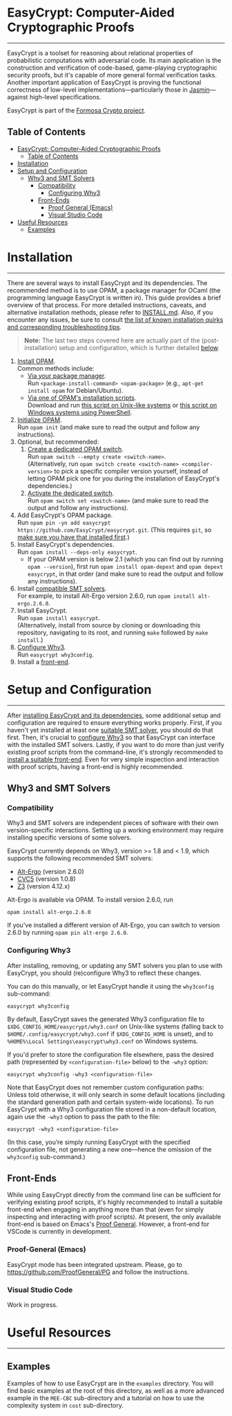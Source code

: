 # EasyCrypt: Computer-Aided Cryptographic Proofs

---

EasyCrypt is a toolset for reasoning about relational properties of
probabilistic computations with adversarial code. Its main application
is the construction and verification of code-based, game-playing
cryptographic security proofs, but it's capable of more general formal verification tasks.
Another important application of EasyCrypt is proving the functional correctness
of low-level implementations—particularly those in
[Jasmin](https://github.com/jasmin-lang/jasmin)—against high-level specifications.

EasyCrypt is part of the [Formosa Crypto project](https://formosa-crypto.org/).

## Table of Contents

- [EasyCrypt: Computer-Aided Cryptographic Proofs](#easycrypt-computer-aided-cryptographic-proofs)
  - [Table of Contents](#table-of-contents)
- [Installation](#installation)
- [Setup and Configuration](#setup-and-configuration)
  - [Why3 and SMT Solvers](#why3-and-smt-solvers)
    - [Compatibility](#compatibility)
       - [Configuring Why3](#configuring-why3)
    - [Front-Ends](#front-ends)
      - [Proof General (Emacs)](#proof-general-emacs)
      - [Visual Studio Code](#visual-studio-code)
- [Useful Resources](#useful-resources)
  - [Examples](#examples)

# Installation

---

There are several ways to install EasyCrypt and its dependencies.
The recommended method is to use OPAM, a package manager for OCaml (the programming
language EasyCrypt is written in). This guide provides a brief overview of that process.
For more detailed instructions, caveats, and alternative installation
methods, please refer to [INSTALL.md](INSTALL.md). Also, if you encounter any issues,
be sure to consult
[the list of known installation quirks and corresponding troubleshooting tips](https://github.com/EasyCrypt/easycrypt/wiki/%5BSetup%5D-Installation-Quirks).


> **Note:** The last two steps covered here are actually part of the (post-installation)
> setup and configuration, which is further detailed [below](#setup-and-configuration).

1. [Install OPAM](https://opam.ocaml.org/doc/Install.html).  
   Common methods include:
   * [Via your package manager](https://opam.ocaml.org/doc/Install.html#Using-your-system-39-s-package-manager).  
   Run `<package-install-command> <opam-package>` (e.g., `apt-get install opam` for Debian/Ubuntu).
   * [Via one of OPAM's installation scripts](https://opam.ocaml.org/doc/Install.html#Binary-distribution).  
   Download and run [this script on Unix-like systems](https://raw.githubusercontent.com/ocaml/opam/master/shell/install.sh)
   or [this script on Windows systems using PowerShell](https://raw.githubusercontent.com/ocaml/opam/master/shell/install.ps1).
2. [Initialize OPAM](https://opam.ocaml.org/doc/Usage.html#opam-init).  
   Run `opam init` (and make sure to read the output and follow any instructions).
3. Optional, but recommended:
   1. [Create a dedicated OPAM switch](https://ocaml.org/docs/opam-switch-introduction#creating-a-new-switch).  
   Run `opam switch --empty create <switch-name>`.  
   (Alternatively, run `opam switch create <switch-name> <compiler-version>` to pick a specific
   compiler version yourself, instead of letting OPAM pick one for you during the installation
   of EasyCrypt's dependencies.)
   2. [Activate the dedicated switch](https://ocaml.org/docs/opam-switch-introduction#creating-a-new-switch).  
   Run `opam switch set <switch-name>` (and make sure to read the output and follow any instructions).
4. Add EasyCrypt's OPAM package.  
   Run `opam pin -yn add easycrypt https://github.com/EasyCrypt/easycrypt.git`.
   (This requires `git`, so [make sure you have that installed first](https://git-scm.com/downloads).)
5. Install EasyCrypt's dependencies.  
   Run `opam install --deps-only easycrypt`.
   - If your OPAM version is below 2.1 (which you can find out by running `opam --version`), first
     run `opam install opam-depext` and `opam depext easycrypt`, in that order
     (and make sure to read the output and follow any instructions).
6. Install [compatible SMT solvers](#compatibility).  
   For example, to install Alt-Ergo version 2.6.0, run `opam install alt-ergo.2.6.0`.
7. Install EasyCrypt.  
   Run `opam install easycrypt`.  
   (Alternatively, install from source by cloning or downloading this repository,
   navigating to its root, and running `make` followed by `make install`.)
8. [Configure Why3](#configuring-why3).  
   Run `easycrypt why3config`.
9. Install a [front-end](#front-ends).

# Setup and Configuration

---

After [installing EasyCrypt and its dependencies](#installation), some
additional setup and configuration are required to ensure everything works
properly. First, if you haven't yet installed at least one
[suitable SMT solver](#compatibility), you should do that first.
Then, it's crucial to [configure Why3](#configuring-why3)
so that EasyCrypt can interface with the installed SMT solvers.
Lastly, if you want to do more than just verify existing
proof scripts from the command-line, it's strongly recommended to
[install a suitable front-end](#frontends). Even for very simple
inspection and interaction with proof scripts, having a front-end
is highly recommended.

## Why3 and SMT Solvers

### Compatibility

Why3 and SMT solvers are independent pieces of software with their
own version-specific interactions. Setting up a working environment may require
installing specific versions of some solvers.

EasyCrypt currently depends on Why3, version >= 1.8 and < 1.9, which supports
the following recommended SMT solvers:

* [Alt-Ergo](https://alt-ergo.ocamlpro.com) (version 2.6.0)
* [CVC5](https://cvc5.github.io) (version 1.0.8)
* [Z3](https://github.com/Z3Prover/z3) (version 4.12.x)

Alt-Ergo is available via OPAM. To install version 2.6.0, run

```
opam install alt-ergo.2.6.0
```

If you've installed a different version of Alt-Ergo, you can switch to version
2.6.0 by running `opam pin alt-ergo 2.6.0`.

### Configuring Why3

After installing, removing, or updating any SMT solvers you plan to use with
EasyCrypt, you should (re)configure Why3 to reflect these changes.

You can do this manually, or let EasyCrypt handle it using the `why3config`
sub-command:

```
easycrypt why3config
```

By default, EasyCrypt saves the generated Why3 configuration file
to `$XDG_CONFIG_HOME/easycrypt/why3.conf` on Unix-like systems (falling
back to `$HOME/.config/easycrypt/why3.conf` if `$XDG_CONFIG_HOME` is unset),
and to `%HOME%\Local Settings\easycrypt\why3.conf` on Windows systems.

If you'd prefer to store the configuration file elsewhere, pass
the desired path (represented by `<configuration-file>` below) to the `-why3` option:

```
easycrypt why3config -why3 <configuration-file>
```

Note that EasyCrypt does not remember custom configuration paths: Unless
told otherwise, it will only search in some default locations
(including the standard generation path and certain system-wide locations).
To run EasyCrypt with a Why3 configuration file stored in a non-default location,
again use the `-why3` option to pass the path to the file:

```
easycrypt -why3 <configuration-file>
```

(In this case, you’re simply running EasyCrypt with
the specified configuration file, not generating
a new one—hence the omission of the `why3config` sub-command.)

## Front-Ends

While using EasyCrypt directly from the command line can be sufficient for
verifying existing proof scripts, it's highly recommended to install a suitable front-end
when engaging in anything more than that (even for simply inspecting and interacting
with proof scripts). At present, the only available front-end is based on Emacs's
[Proof General](https://github.com/ProofGeneral/PG).
However, a front-end for VSCode is currently in development.

### Proof-General (Emacs)

EasyCrypt mode has been integrated upstream. Please, go
to <https://github.com/ProofGeneral/PG> and follow the instructions.

### Visual Studio Code

Work in progress.


# Useful Resources

---

## Examples

Examples of how to use EasyCrypt are in the `examples` directory. You
will find basic examples at the root of this directory, as well as a
more advanced example in the `MEE-CBC` sub-directory and a tutorial on
how to use the complexity system in `cost` sub-directory.
